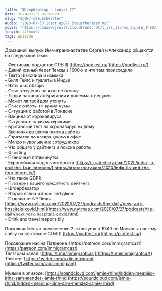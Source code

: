 ```yaml
---
title: "Штоербератор - выпуск 77"
date: 2020-07-31 05:18:28
slug: "ep077-steuerberater"
audio: "2020-07-30_icast_ep077_Steuerberater.mp3"
cover: "https://d3wo5wojvuv7l.cloudfront.net/t_rss_itunes_square_1400/images.spreaker.com/original/efec39c99d1e6f59fbd00a49b4db2fab.jpg"
length: 27808497
tags: episode
---
```

Домашний выпуск Иммигранткаста где Сергей и Александр общаются на следующие темы:  
  
\- Фестиваль подкастов СЛЫШ [https://podfest.ru/](https://podfest.ru/)  
\- Дикий южный берег Темзы в 1600-х и что там происходило  
\- Театр Шекспира и изюмка  
\- Билл Гейтс и туалеты в Индии  
\- Яхты и их обзоры  
\- Опыт хождения на яхте по океану  
\- Лодки на каналах Британии и дилемма с вещами  
\- Может ли твой дом утонуть  
\- Поиск работы во время чумы  
\- Ситуация с работой в Лондоне  
\- Вакцина от коронавируса  
\- Ситуация с парикмахерскими  
\- Британский тест на коронавирус на дому  
\- Звоночки во время поиска работы  
\- Стратегии по возвращению в офис  
\- Monzo и увольнение сотрудников  
\- Что общего у дейтинга и поиска работы  
\- Ghosting  
\- Пленочная пятиминутка  
\- Европейская модель интернета [https://stratechery.com/2020/india-jio-and-the-four-internets/](https://stratechery.com/2020/india-jio-and-the-four-internets/)  
\- Что такое GDPR  
\- Проверка вашего кредитного рейтинга  
\- Штоербератор  
\- Вторая волна и doom and gloom  
\- Подкаст от NYTimes [https://www.nytimes.com/2020/07/27/podcasts/the-daily/new-york-hospitals-covid.html](https://www.nytimes.com/2020/07/27/podcasts/the-daily/new-york-hospitals-covid.html)  
\- Drink and travel responsibly  
  
Подключайтесь в воскресение 2-го августа в 19:00 по Москве к нашему лайву на фестивале СЛЫШ [https://podfest.ru/](https://podfest.ru/)  
  
Поддержите нас на Патреоне: [https://patreon.com/immigrantcast](https://patreon.com/immigrantcast)  
Телеграм канал: [https://t.me/immigrantcast](https://t.me/immigrantcast)  
Твиттер: [https://twitter.com/radioimmigrant](https://twitter.com/radioimmigrant)  
  
Музыка в эпизоде: [https://soundcloud.com/jamie-rhind/hidden-meaning-irina-sam-mendez-jamie-rhind](https://soundcloud.com/jamie-rhind/hidden-meaning-irina-sam-mendez-jamie-rhind)

